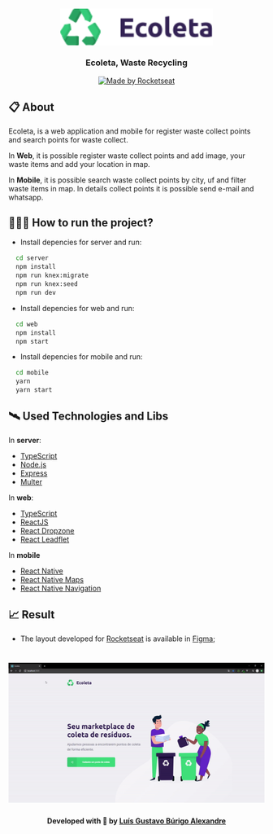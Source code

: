 <h3 align="center">
    <img alt="Logo" title="#logo" width="300px" src=".github/logo.png">
    <br><br>
    <b>Ecoleta, Waste Recycling</b>  
    <br>
</h3>

<p align="center">
  <a href="https://rocketseat.com.br">
    <img alt="Made by Rocketseat" src="https://img.shields.io/badge/made%20by-Rocketseat-%237519C1">
  </a>
</p>

## 📋 About

Ecoleta, is a web application and mobile for register waste collect points and search points for waste collect. 

In <b>Web</b>, it is possible register waste collect points and add image, your waste items and add your location in map.

In <b>Mobile</b>, it is possible search waste collect points by city, uf and filter waste items in map. In details collect points it is possible send e-mail and whatsapp. 

## 🤷🏻‍♀️ How to run the project?

- Install depencies for server and run:

```sh
  cd server
  npm install
  npm run knex:migrate
  npm run knex:seed
  npm run dev
```

- Install depencies for web and run:

```sh
  cd web
  npm install
  npm start
```

- Install depencies for mobile and run:

```sh
  cd mobile
  yarn
  yarn start
```

## 🛰 Used Technologies and Libs

In <b>server</b>:
- [TypeScript](https://www.typescriptlang.org/)
- [Node.js](https://nodejs.org/en/)
- [Express](https://expressjs.com/pt-br/)
- [Multer](https://github.com/expressjs/multer)

In <b>web</b>:
- [TypeScript](https://www.typescriptlang.org/)
- [ReactJS](https://reactjs.org/)
- [React Dropzone](https://github.com/react-dropzone/react-dropzone)
- [React Leadflet](https://react-leaflet.js.org/)

In <b>mobile</b>
- [React Native](https://reactnative.dev/)
- [React Native Maps](https://www.npmjs.com/package/react-native-maps)
- [React Native Navigation](https://reactnavigation.org/)

## 📈 Result

- The layout developed for [Rocketseat](https://reactnative.dev/) is available in [Figma](https://www.figma.com/file/1SxgOMojOB2zYT0Mdk28lB/);

<h1 align="center">
    <img alt="Web" src=".github/web-sample.gif">
</h1>

<h4 align="center">
    Developed with 💜 by <a href="https://www.linkedin.com/in/lu%C3%ADs-gustavo-burigo-alexandre-479202158/" target="_blank">Luís Gustavo Búrigo Alexandre</a>
</h4>
